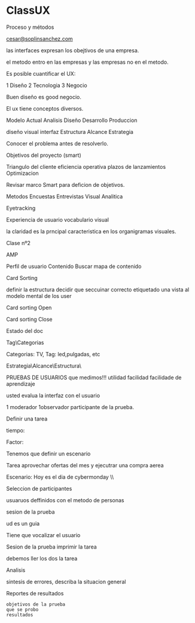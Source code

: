 # ClassUX


Proceso y métodos

cesar@soplinsanchez.com

las interfaces expresan los obejtivos de una empresa.

el metodo entro en las  empresas y las empresas no en el metodo.

Es posible cuantificar el UX:

1 Diseño 
2 Tecnologia 
3 Negocio

Buen diseño es good negocio.

El ux tiene conceptos diversos.


Modelo Actual
  Analisis
  Diseño
  Desarrollo
  Produccion

diseño visual
  interfaz
  Estructura
  Alcance
  Estrategia

Conocer el problema antes de resolverlo.

Objetivos del proyecto (smart)

Triangulo del cliente
  eficiencia operativa
  plazos de lanzamientos
  Optimizacion
  
  
Revisar marco Smart para deficion de objetivos.


Metodos
  Encuestas
  Entrevistas
  Visual
  Analitica
  
  
Eyetracking

Experiencia de usuario
vocabulario visual

la claridad es la prncipal caracteristica en los organigramas visuales.


Clase nº2

AMP 

Perfil de usuario 
Contenido
Buscar mapa de contenido

Card Sorting


  definir la estructura
  decidir que seccuinar 
  correcto etiquetado
  una vista al modelo mental de los user
  



Card sorting Open

Card sorting Close 




  Estado del doc 
  
  
  Tag\Categorias
  
  Categorias: TV, 
  Tag: led,pulgadas, etc
  
  
  Estrategia\Alcance\Estructura\
  
  
  
PRUEBAS DE USUARIOS
que medimos!!!
utilidad
facilidad
facilidade de aprendizaje


usted evalua la interfaz con el usuario

1 moderador
1observador 
participante de la prueba.

Definir una tarea 

tiempo: 

Factor: 


Tenemos que definir un escenario

Tarea aprovechar ofertas del mes y ejecutrar una compra aerea 

Escenario: Hoy es el dia de cybermonday \\\


Seleccion de participantes

  usuaruos deffinidos con el metodo de personas
  
sesion de la prueba

  ud es un guia 
  
 Tiene que vocalizar el usuario
 
Sesion de la prueba
  imprimir la tarea
  
  debemos ller los dos la tarea
  
  
  
 Analisis 
 
  sintesis de errores, describa la situacion general
 
 
 Reportes de resultados 
 
    objetivos de la prueba
    que se probo
    resultados


